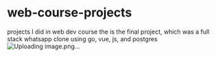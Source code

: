 # web-course-projects
projects I did in web dev course
the is the final project, which was a full stack whatsapp clone using go, vue, js, and postgres
![Uploading image.png…]()

